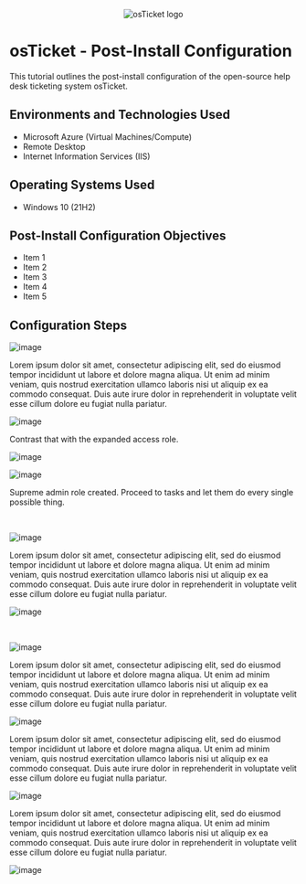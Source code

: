 <p align="center">
<img src="https://i.imgur.com/Clzj7Xs.png" alt="osTicket logo"/>
</p>

<h1>osTicket - Post-Install Configuration</h1>
This tutorial outlines the post-install configuration of the open-source help desk ticketing system osTicket.<br />


<h2>Environments and Technologies Used</h2>

- Microsoft Azure (Virtual Machines/Compute)
- Remote Desktop
- Internet Information Services (IIS)

<h2>Operating Systems Used </h2>

- Windows 10</b> (21H2)

<h2>Post-Install Configuration Objectives</h2>

- Item 1
- Item 2
- Item 3
- Item 4
- Item 5

<h2>Configuration Steps</h2>


![image](https://github.com/user-attachments/assets/7b77fb0e-c885-43cf-a711-1310567e3ac0)

<p>
Lorem ipsum dolor sit amet, consectetur adipiscing elit, sed do eiusmod tempor incididunt ut labore et dolore magna aliqua. Ut enim ad minim veniam, quis nostrud exercitation ullamco laboris nisi ut aliquip ex ea commodo consequat. Duis aute irure dolor in reprehenderit in voluptate velit esse cillum dolore eu fugiat nulla pariatur.
</p>

![image](https://github.com/user-attachments/assets/12781801-8880-412b-ba61-6c03552d6d4a)

Contrast that with the expanded access role. 

![image](https://github.com/user-attachments/assets/bc079eb2-aec5-4274-b7c1-33b55276d63a)

![image](https://github.com/user-attachments/assets/2f9265f3-c2f9-4080-8a67-7f798f87a0d5)

Supreme admin role created. Proceed to tasks and let them do every single possible thing.



<br />

![image](https://github.com/user-attachments/assets/025b80ba-e6c4-439e-a870-6c3ddc65624a)

<p>
Lorem ipsum dolor sit amet, consectetur adipiscing elit, sed do eiusmod tempor incididunt ut labore et dolore magna aliqua. Ut enim ad minim veniam, quis nostrud exercitation ullamco laboris nisi ut aliquip ex ea commodo consequat. Duis aute irure dolor in reprehenderit in voluptate velit esse cillum dolore eu fugiat nulla pariatur.
</p>

![image](https://github.com/user-attachments/assets/677c2a4a-72dc-45ac-bb02-54d4794512cf)

<br />

![image](https://github.com/user-attachments/assets/f83f0661-640b-4c20-8c77-4bee30d414a7)

<p>
Lorem ipsum dolor sit amet, consectetur adipiscing elit, sed do eiusmod tempor incididunt ut labore et dolore magna aliqua. Ut enim ad minim veniam, quis nostrud exercitation ullamco laboris nisi ut aliquip ex ea commodo consequat. Duis aute irure dolor in reprehenderit in voluptate velit esse cillum dolore eu fugiat nulla pariatur.
</p>

![image](https://github.com/user-attachments/assets/3f93a857-6d1d-49c6-9ee9-e61b348a6d84)

<p>
Lorem ipsum dolor sit amet, consectetur adipiscing elit, sed do eiusmod tempor incididunt ut labore et dolore magna aliqua. Ut enim ad minim veniam, quis nostrud exercitation ullamco laboris nisi ut aliquip ex ea commodo consequat. Duis aute irure dolor in reprehenderit in voluptate velit esse cillum dolore eu fugiat nulla pariatur.
</p>

![image](https://github.com/user-attachments/assets/71cb9b15-c584-434d-918b-0d0613f85662)

<p>
Lorem ipsum dolor sit amet, consectetur adipiscing elit, sed do eiusmod tempor incididunt ut labore et dolore magna aliqua. Ut enim ad minim veniam, quis nostrud exercitation ullamco laboris nisi ut aliquip ex ea commodo consequat. Duis aute irure dolor in reprehenderit in voluptate velit esse cillum dolore eu fugiat nulla pariatur.
</p>

![image](https://github.com/user-attachments/assets/bf8e2d76-be97-4896-85eb-cb820279aa42)



<br />
